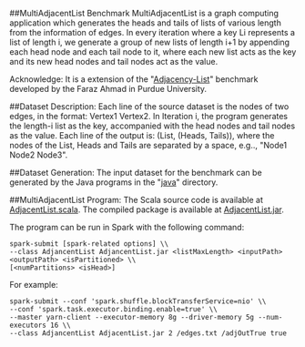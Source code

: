 ##MultiAdjacentList Benchmark 
MultiAdjacentList is a graph computing application which generates the heads and tails of lists of various length from the information of edges. In every iteration where a key Li represents a list of length i, we generate a group of new lists of length i+1 by appending each head node and each tail node to it, where each new list acts as the key and its new head nodes and tail nodes act as the value. 

Acknowledge: It is a extension of the "[Adjacency-List](https://engineering.purdue.edu/~puma/pumabenchmarks.htm)" benchmark developed by the Faraz Ahmad in Purdue University. 

##Dataset Description:
Each line of the source dataset is the nodes of two edges, in the format: Vertex1 Vertex2. 
In Iteration i, the program generates the length-i list as the key, accompanied with the head nodes and tail nodes as the value. Each line of the output is: (List, (Heads, Tails)), where the nodes of the List, Heads and Tails are separated by a space, e.g.., "Node1 Node2 Node3".

##Dataset Generation: 
The input dataset for the benchmark can be generated by the Java programs in the "[java](https://github.com/liangfengsid/MultiAdjacentList/tree/master/java)" directory.

##MultiAdjacentList Program: 
The Scala source code is available at [AdjacentList.scala](https://github.com/liangfengsid/MultiAdjacentList/blob/master/AdjacentList.scala). 
The compiled package is available at [AdjacentList.jar](https://github.com/liangfengsid/MultiAdjacentList/tree/master/lib). 

The program can be run in Spark with the following command: 
```
spark-submit [spark-related options] \\
--class AdjancentList AdjancentList.jar <listMaxLength> <inputPath> <outputPath> <isPartitioned> \\
[<numPartitions> <isHead>] 
```

For example:
```
spark-submit --conf 'spark.shuffle.blockTransferService=nio' \\
--conf 'spark.task.executor.binding.enable=true' \\
--master yarn-client --executor-memory 8g --driver-memory 5g --num-executors 16 \\
--class AdjancentList AdjacentList.jar 2 /edges.txt /adjOutTrue true
```

